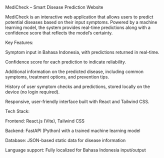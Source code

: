 MediCheck – Smart Disease Prediction Website

MediCheck is an interactive web application that allows users to predict potential diseases based on their input symptoms. Powered by a machine learning model, the system provides real-time predictions along with a confidence score that reflects the model’s certainty.

Key Features:

Symptom input in Bahasa Indonesia, with predictions returned in real-time.

Confidence score for each prediction to indicate reliability.

Additional information on the predicted disease, including common symptoms, treatment options, and prevention tips.

History of user symptom checks and predictions, stored locally on the device (no login required).

Responsive, user-friendly interface built with React and Tailwind CSS.

Tech Stack:

Frontend: React.js (Vite), Tailwind CSS

Backend: FastAPI (Python) with a trained machine learning model

Database: JSON-based static data for disease information

Language support: Fully localized for Bahasa Indonesia input/output
